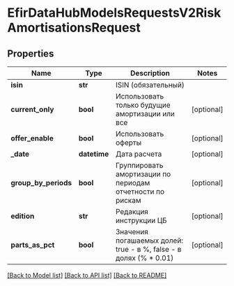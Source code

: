 # EfirDataHubModelsRequestsV2RiskAmortisationsRequest

## Properties
Name | Type | Description | Notes
------------ | ------------- | ------------- | -------------
**isin** | **str** | ISIN (обязательный) | 
**current_only** | **bool** | Использовать только будущие амортизации или все | [optional] 
**offer_enable** | **bool** | Использовать оферты | [optional] 
**_date** | **datetime** | Дата расчета | [optional] 
**group_by_periods** | **bool** | Группировать амортизации по периодам отчетности по рискам | [optional] 
**edition** | **str** | Редакция инструкции ЦБ | [optional] 
**parts_as_pct** | **bool** | Значения погашаемых долей: true - в %, false - в долях (% * 0.01) | [optional] 

[[Back to Model list]](../README.md#documentation-for-models) [[Back to API list]](../README.md#documentation-for-api-endpoints) [[Back to README]](../README.md)

